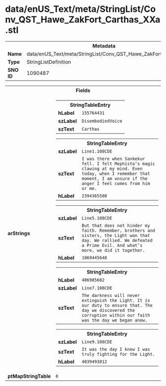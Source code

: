 <h1>data/enUS_Text/meta/StringList/Conv_QST_Hawe_ZakFort_Carthas_XXa.stl</h1><table><tr><th colspan="100%">Metadata</th></tr><tr><td><b>Name</b></td><td>data/enUS_Text/meta/StringList/Conv_QST_Hawe_ZakFort_Carthas_XXa.stl</td></tr><tr><td><b>Type</b></td><td>StringListDefinition</td></tr><tr><td><b>SNO ID</b></td><td>1090487</td></tr></table>

<table><tr><th colspan="100%">Fields</th></tr><tr><td><b>arStrings</b></td><td><table><tr><th colspan="100%">StringTableEntry</th></tr><tr><td><b>hLabel</b></td><td><code>155764431</code></td></tr><tr><td><b>szLabel</b></td><td><code>DisembodiedVoice</code></td></tr><tr><td><b>szText</b></td><td><code>Carthas</code></td></tr></table>


<table><tr><th colspan="100%">StringTableEntry</th></tr><tr><td><b>szLabel</b></td><td><code>Line1.108CDE</code></td></tr><tr><td><b>szText</b></td><td><code>I was there when Sankekur fell. I felt Mephisto’s magic clawing at my mind. Even today, when I remember that moment, I am unsure if the anger I feel comes from him or me.</code></td></tr><tr><td><b>hLabel</b></td><td><code>2394365580</code></td></tr></table>


<table><tr><th colspan="100%">StringTableEntry</th></tr><tr><td><b>szLabel</b></td><td><code>Line5.108CDE</code></td></tr><tr><td><b>szText</b></td><td><code>But that does not hinder my faith. Remember, brothers and sisters, the Light won that day. We rallied. We defeated a Prime Evil. And what’s more, we did it together.</code></td></tr><tr><td><b>hLabel</b></td><td><code>1069445648</code></td></tr></table>


<table><tr><th colspan="100%">StringTableEntry</th></tr><tr><td><b>hLabel</b></td><td><code>406985682</code></td></tr><tr><td><b>szLabel</b></td><td><code>Line7.108CDE</code></td></tr><tr><td><b>szText</b></td><td><code>The darkness will never extinguish the Light. It is our duty to ensure that. The day we discovered the corruption within our faith was the day we began anew.</code></td></tr></table>


<table><tr><th colspan="100%">StringTableEntry</th></tr><tr><td><b>szLabel</b></td><td><code>Line9.108CDE</code></td></tr><tr><td><b>szText</b></td><td><code>It was the day I knew I was truly fighting for the Light.</code></td></tr><tr><td><b>hLabel</b></td><td><code>4039493012</code></td></tr></table>


</td></tr><tr><td><b>ptMapStringTable</b></td><td><code>0</code></td></tr></table>

